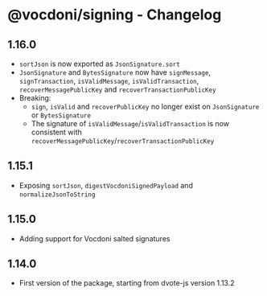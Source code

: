 # @vocdoni/signing - Changelog

## 1.16.0

- `sortJson` is now exported as `JsonSignature.sort`
- `JsonSignature` and `BytesSignature` now have `signMessage`, `signTransaction`, `isValidMessage`, `isValidTransaction`, `recoverMessagePublicKey` and `recoverTransactionPublicKey`
- Breaking:
  - `sign`, `isValid` and `recoverPublicKey` no longer exist on `JsonSignature` or `BytesSignature`
  - The signature of `isValidMessage`/`isValidTransaction` is now consistent with `recoverMessagePublicKey`/`recoverTransactionPublicKey`

## 1.15.1

- Exposing `sortJson`, `digestVocdoniSignedPayload` and `normalizeJsonToString`

## 1.15.0

- Adding support for Vocdoni salted signatures

## 1.14.0

- First version of the package, starting from dvote-js version 1.13.2
